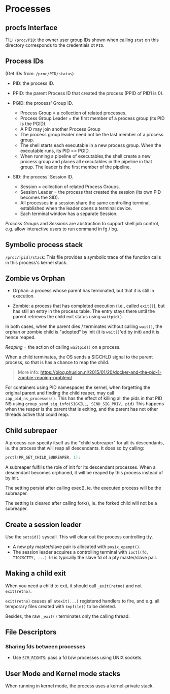 # Processes

## procfs Interface

TIL: `/proc/PID`: the owner user group IDs shown when calling `stat` on this
directory corresponds to the credentials ot `PID`.

## Process IDs

(Get IDs from: `/proc/PID/status`)

- PID: the process ID.
- PPID: the parent Process ID that created the process (PPID of PID1 is 0).
- PGID: the process' Group ID.

  * Process Group = a collection of related processes.
  * Process Group Leader = the first member of a process group (its PID is the
    PGID).
  * A PID may join another Process Group
  * The process group leader need not be the last member of a process group.
  * The shell starts each executable in a new process group. When the executable
    runs, its PID == PGID.
  * When running a pipeline of executables,the shell create a new process group
    and places all executables in the pipeline in that group. The leader is the
    first member of the pipeline.

- SID: the process' Session ID.

  * Session = collection of related Process Groups.
  * Session Leader = the process that created the session (its own PID becomes
    the SID).
  * All processes in a session share the same controlling terminal, established
    when the leader opens a terminal device.
  * Each terminal window has a separate Session.

*Process Groups* and *Sessions* are abstraction to support shell job control,
e.g. allow interactive users to run command in fg / bg.


## Symbolic process stack

`/proc/[pid]/stack`: This file provides a symbolic trace of the function calls in
this process's kernel stack.

## Zombie vs Orphan

- Orphan: a process whose parent has terminated, but that it is still in
  execution.

- Zombie: a process that has completed execution (i.e., called `exit()`), but
  has still an entry in the process table. The entry stays there until the
  parent retrieves the child exit status using `waitpid()`.

In both cases, when the parent dies / terminates without calling `wait()`, the
orphan or zombie child is "adopted" by init (it is `wait()`'ed by init) and it
is hence reaped.

*Reaping* = the action of calling `waitpid()` on a process.

When a child terminates, the OS sends a SIGCHLD signal to the parent process,
so that is has a chance to reap the child.

>
> More info: https://blog.phusion.nl/2015/01/20/docker-and-the-pid-1-zombie-reaping-problem/
>

For containers using PID namespaces the kernel, when forgetting the original
parent and finding the child reaper, may call `zap_pid_ns_processes()`. This
has the effect of killing all the pids in that PID NS using
`group_send_sig_info(SIGKILL, SEND_SIG_PRIV, pid)` This happens when the reaper
is the parent that is exiting, and the parent has not other threads active that
could reap.

## Child subrepaer

A process can specify itself as the "child subreaper" for all its
descendants, ie. the process that will reap all descendants.
It does so by calling:

```c
prctl(PR_SET_CHILD_SUBREAPER, 1);
```

A subreaper fulfills the role of init for its descendant processes.
When a descendant becomes orphaned, it will be reaped by this process instead
of by init.

The setting persist after calling exec(), ie. the executed process will be
the subreaper.

The setting is cleared after calling fork(), ie. the forked child will not be
a subreaper.

## Create a session leader

Use the `setsid()` syscall.
This will clear out the process controlling tty.

- A new pty master/slave pair is allocated with `posix_openpt()`.
- The session leader acquires a controlling terminal with `ioctl(fd, TIOCSCTTY, ...)`
  `fd` is typically the slave fd of a pty master/slave pair.

## Making a child exit

When you need a child to exit, it should call `_exit(retno)` and not
`exit(retno)`.

`exit(retno)` causes all `atexit(...)` registered handlers to fire, and e.g.
all temporary files created with `tmpfile()` to be deleted.

Besides, the raw `_exit()` terminates only the calling thread.

## File Descriptors

### Sharing fds between processes

- Use `SCM_RIGHTS`: pass a fd b/w processes using UNIX sockets.

## User Mode and Kernel mode stacks

When running in kernel mode, the process uses a kernel-private stack.
